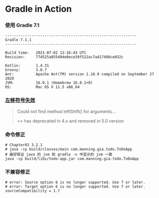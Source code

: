 # Gradle in Action

### 使用 Gradle 7.1

```text
------------------------------------------------------------
Gradle 7.1.1
------------------------------------------------------------

Build time:   2021-07-02 12:16:43 UTC
Revision:     774525a055494e0ece39f522ac7ad17498ce032c

Kotlin:       1.4.31
Groovy:       3.0.7
Ant:          Apache Ant(TM) version 1.10.9 compiled on September 27 2020
JVM:          16.0.1 (Homebrew 16.0.1+0)
OS:           Mac OS X 11.5 x86_64
```

### [左移符号失效](https://stackoverflow.com/a/55793096)

> Could not find method leftShift() for arguments...
> 
> << has deprecated in 4.x and removed in 5.0 version

### 命令修正

```shell
# Chapter03 3.2.1
# java -cp build/classes/main com.manning.gia.todo.ToDoApp
# 最好保证 java 的 jvm 和 gradle -v 中显示的 jvm 一致
java -cp build/libs/todo-app.jar com.manning.gia.todo.ToDoApp
```

### 不兼容修正

```shell
# error: Source option 6 is no longer supported. Use 7 or later.
# error: Target option 6 is no longer supported. Use 7 or later.
sourceCompatibility = 1.7
```
